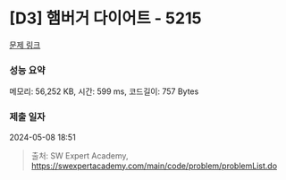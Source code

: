 # [D3] 햄버거 다이어트 - 5215 

[문제 링크](https://swexpertacademy.com/main/code/problem/problemDetail.do?contestProbId=AWT-lPB6dHUDFAVT) 

### 성능 요약

메모리: 56,252 KB, 시간: 599 ms, 코드길이: 757 Bytes

### 제출 일자

2024-05-08 18:51



> 출처: SW Expert Academy, https://swexpertacademy.com/main/code/problem/problemList.do